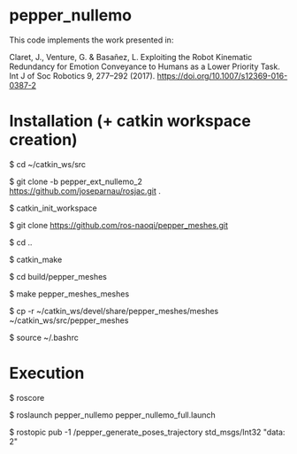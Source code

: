 # pepper_nullemo

This code implements the work presented in:

Claret, J., Venture, G. & Basañez, L. Exploiting the Robot Kinematic Redundancy for Emotion Conveyance to Humans as a Lower Priority Task. Int J of Soc Robotics 9, 277–292 (2017). https://doi.org/10.1007/s12369-016-0387-2

# Installation (+ catkin workspace creation)

$ cd ~/catkin_ws/src

$ git clone -b pepper_ext_nullemo_2 https://github.com/joseparnau/rosjac.git .

$ catkin_init_workspace

$ git clone https://github.com/ros-naoqi/pepper_meshes.git

$ cd ..

$ catkin_make

$ cd build/pepper_meshes

$ make pepper_meshes_meshes

$ cp -r ~/catkin_ws/devel/share/pepper_meshes/meshes ~/catkin_ws/src/pepper_meshes

$ source ~/.bashrc

# Execution

$ roscore

$ roslaunch pepper_nullemo pepper_nullemo_full.launch

$ rostopic pub -1 /pepper_generate_poses_trajectory std_msgs/Int32 "data: 2"
